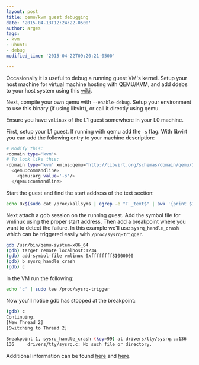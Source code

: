 ```yaml
---
layout: post
title: qemu/kvm guest debugging
date: '2015-04-13T12:24:22-0500'
author: arges
tags:
- kvm
- ubuntu
- debug
modified_time: '2015-04-22T09:20:21-0500'

---
```


Occasionally it is useful to debug a running guest VM's kernel. Setup your host
machine for virtual machine hosting with QEMU/KVM, and add ddebs to your host
system using this [wiki][1].

Next, compile your own qemu with `--enable-debug`. Setup your environment to
use this binary (if using libvirt), or call it directly using qemu.

Ensure you have `vmlinux` of the L1 guest somewhere in your L0 machine.

First, setup your L1 guest. If running with qemu add the `-s` flag. With
libvirt you can add the following entry to your machine description:

~~~bash
# Modify this:
<domain type='kvm'>
# To look like this:
<domain type='kvm' xmlns:qemu='http://libvirt.org/schemas/domain/qemu/1.0'>
  <qemu:commandline>
    <qemu:arg value='-s'/>
  </qemu:commandline>
~~~

Start the guest and find the start address of the text section:

~~~bash
echo 0x$(sudo cat /proc/kallsyms | egrep -e "T _text$" | awk '{print $1}')
~~~

Next attach a gdb session on the running guest. Add the symbol file for vmlinux
using the proper start address. Then add a breakpoint where you want to detect
the failure. In this example we'll use `sysrq_handle_crash` which can be
triggered easily with `/proc/sysrq-trigger`.

~~~bash
gdb /usr/bin/qemu-system-x86_64
(gdb) target remote localhost:1234
(gdb) add-symbol-file vmlinux 0xffffffff81000000
(gdb) b sysrq_handle_crash
(gdb) c
~~~

In the VM run the following:

~~~bash
echo 'c' | sudo tee /proc/sysrq-trigger
~~~

Now you'll notice gdb has stopped at the breakpoint:

~~~bash
(gdb) c                                                              
Continuing.                                                          
[New Thread 2]                                                       
[Switching to Thread 2]                                              
                                                                     
Breakpoint 1, sysrq_handle_crash (key=99) at drivers/tty/sysrq.c:136 
136     drivers/tty/sysrq.c: No such file or directory.              
~~~

Additional information can be found [here][2] and [here][3].

[1]: https://wiki.ubuntu.com/DebuggingProgramCrash
[2]: https://blog.nelhage.com/2013/12/lightweight-linux-kernel-development-with-kvm/
[3]: http://www.linux-magazine.com/Online/Features/Qemu-and-the-Kernel

